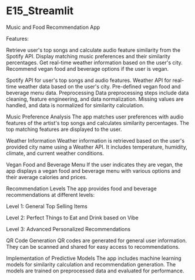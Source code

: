 # E15_Streamlit

Music and Food Recommendation App

Features:

Retrieve user's top songs and calculate audio feature similarity from the Spotify API.
Display matching music preferences and their similarity percentages.
Get real-time weather information based on the user's city.
Recommend vegan food and beverage options if the user is vegan.

Spotify API for user's top songs and audio features.
Weather API for real-time weather data based on the user's city.
Pre-defined vegan food and beverage menu data.
Preprocessing
Data preprocessing steps include data cleaning, feature engineering, and data normalization. Missing values are handled, and data is normalized for similarity calculation.

Music Preference Analysis
The app matches user preferences with audio features of the artist's top songs and calculates similarity percentages. The top matching features are displayed to the user.

Weather Information
Weather information is retrieved based on the user's provided city name using a Weather API. It includes temperature, humidity, climate, and current weather conditions.

Vegan Food and Beverage Menu
If the user indicates they are vegan, the app displays a vegan food and beverage menu with various options and their average calories and prices.

Recommendation Levels
The app provides food and beverage recommendations at different levels:

Level 1: General Top Selling Items

Level 2: Perfect Things to Eat and Drink based on Vibe

Level 3: Advanced Personalized Recommendations

QR Code Generation
QR codes are generated for general user information. They can be scanned and shared for easy access to recommendations.

Implementation of Predictive Models
The app includes machine learning models for similarity calculation and recommendation generation. The models are trained on preprocessed data and evaluated for performance.




